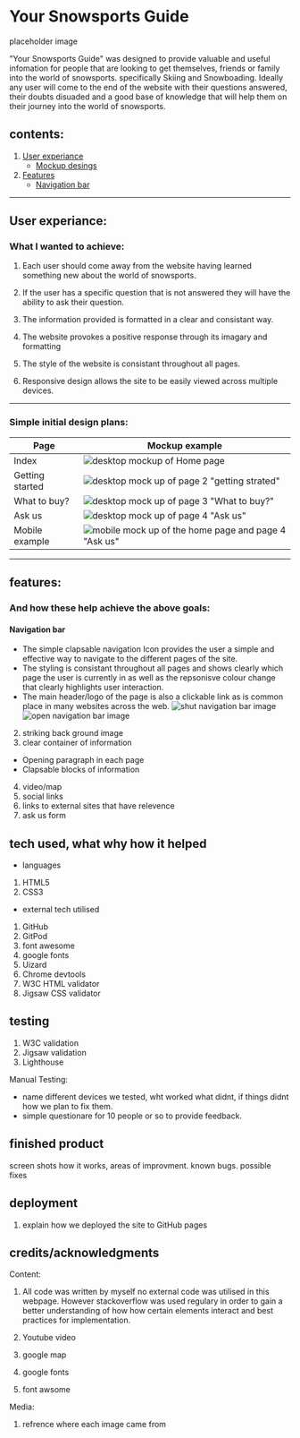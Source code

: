 # Your Snowsports Guide
placeholder image 

"Your Snowsports Guide" was designed to provide valuable and useful infomation for people that are looking to get themselves, friends or family into the world of snowsports. specifically Skiing and Snowboading. Ideally any user will come to the end of the website with their questions answered, their doubts disuaded and a good base of knowledge that will help them on their journey into the world of snowsports.

## contents:
1. [User experiance](##User-experiance:)
   - [Mockup desings](###Simple-Initial-design-plans:)
2. [Features](##features:)
   - [Navigation bar](####navigation-bar)
___
## User experiance:
### What I wanted to achieve:

1. Each user should come away from the website having learned something new about the world of snowsports.

2. If the user has a specific question that is not answered they will have the ability to ask their question.

3. The information provided is formatted in a clear and consistant way.

4. The website provokes a positive response through its imagary and formatting

5. The style of the website is consistant throughout all pages.

6. Responsive design allows the site to be easily viewed across multiple devices.
___
### Simple initial design plans:
Page | Mockup example |
--- | --- |
Index | ![desktop mockup of Home page](assets/mockup-images/page1-mockup.png) |
Getting started | ![desktop mock up of page 2 "getting strated"](assets/mockup-images/page2-mockup.png) |
What to buy? | ![desktop mock up of page 3 "What to buy?"](assets/mockup-images/page3-mockup.png) |
Ask us | ![desktop mock up of page 4 "Ask us"](assets/mockup-images/page4-mockup.png) |
Mobile example | ![mobile mock up of the home page and page 4 "Ask us"](assets/mockup-images/mobile-mockup.png) |
___
## features: 
### And how these help achieve the above goals:
#### Navigation bar 
   - The simple clapsable navigation Icon provides the user a simple and effective way to navigate to the different pages of the site.
   - The styling is consistant throughout all pages and shows clearly which page the user is currently in as well as the repsonisve colour change that clearly highlights user interaction.
   - The main header/logo of the page is also a clickable link as is common place in many websites across the web.
![shut navigation bar image](assets/readme-images/shut-navbar.png)
![open navigation bar image](assets/readme-images/open-navbar.png)

2. striking back ground image
3. clear container of information
  * Opening paragraph in each page
  *  Clapsable blocks of information
4. video/map 
5. social links
6. links to external sites that have relevence
7. ask us form

## tech used, what why how it helped
* languages
1. HTML5
2. CSS3
* external tech utilised
1. GitHub
2. GitPod
3. font awesome
4. google fonts
5. Uizard
6. Chrome devtools
7. W3C HTML validator
8. Jigsaw CSS validator

## testing
1. W3C validation
2. Jigsaw validation
3. Lighthouse

Manual Testing:
* name different devices we tested, wht worked what didnt, if things didnt how we plan to fix them.
* simple questionare for 10 people or so to provide feedback.


## finished product
screen shots how it works, areas of improvment. known bugs. possible fixes

## deployment
1. explain how we deployed the site to GitHub pages

## credits/acknowledgments
Content:
1. All code was written by myself no external code was utilised in this webpage. However stackoverflow was used regulary in order to gain a better understanding of how how certain elements interact and best practices for implementation.

2. Youtube video
3. google map
4. google fonts
5. font awsome

Media:
1. refrence where each image came from
